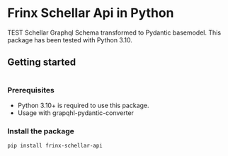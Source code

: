 # Frinx Schellar Api in Python

TEST
Schellar Graphql Schema transformed to Pydantic basemodel.
This package has been tested with Python 3.10.


## Getting started

```python

```
### Prerequisites

- Python 3.10+ is required to use this package.
- Usage with grapqhl-pydantic-converter

### Install the package

```bash
pip install frinx-schellar-api
```
